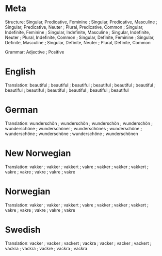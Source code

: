 Meta
====

Structure: Singular, Predicative, Feminine ; Singular, Predicative, Masculine ; Singular, Predicative, Neuter ; Plural, Predicative, Common ;
           Singular, Indefinite, Feminine  ; Singular, Indefinite, Masculine  ; Singular, Indefinite, Neuter  ; Plural, Indefinite, Common  ;
           Singular, Definite, Feminine    ; Singular, Definite, Masculine    ; Singular, Definite, Neuter    ; Plural, Definite, Common

Grammar:   Adjective ; Positive



English
=======

Translation: beautiful ; beautiful ; beautiful ; beautiful ;
             beautiful ; beautiful ; beautiful ; beautiful ;
             beautiful ; beautiful ; beautiful ; beautiful



German
======

Translation: wunderschön  ; wunderschön   ; wunderschön   ; wunderschön   ;
             wunderschöne ; wunderschöner ; wunderschönes ; wunderschöne  ;
             wunderschöne ; wunderschöne  ; wunderschöne  ; wunderschönen



New Norwegian
=============

Translation: vakker ; vakker ; vakkert ; vakre ;
             vakker ; vakker ; vakkert ; vakre ;
             vakre  ; vakre  ; vakre   ; vakre



Norwegian
=========

Translation: vakker ; vakker ; vakkert ; vakre ;
             vakker ; vakker ; vakkert ; vakre ;
             vakre  ; vakre  ; vakre   ; vakre



Swedish
=======

Translation: vacker ; vacker ; vackert ; vackra ;
             vacker ; vacker ; vackert ; vackra ;
             vackra ; vackre ; vackra  ; vackra
